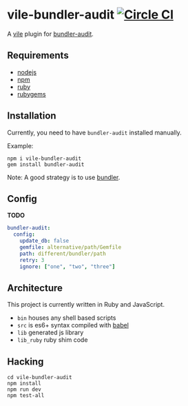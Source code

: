 # vile-bundler-audit [![Circle CI](https://circleci.com/gh/brentlintner/vile-bundler-audit.svg?style=svg&circle-token=3b75ecc1b75f4ec0dfe397388cf40f3594c2944b)](https://circleci.com/gh/brentlintner/vile-bundler-audit)

A [vile](http://github.com/brentlintner/vile) plugin for
[bundler-audit]().

## Requirements

- [nodejs](http://nodejs.org)
- [npm](http://npmjs.org)
- [ruby](http://ruby-lang.org)
- [rubygems](http://rubygems.org)

## Installation

Currently, you need to have `bundler-audit` installed manually.

Example:

    npm i vile-bundler-audit
    gem install bundler-audit

Note: A good strategy is to use [bundler](http://bundler.io).

## Config

**TODO**

```yml
bundler-audit:
  config:
    update_db: false
    gemfile: alternative/path/Gemfile
    path: different/bundler/path
    retry: 3
    ignore: ["one", "two", "three"]
```

## Architecture

This project is currently written in Ruby and JavaScript.

- `bin` houses any shell based scripts
- `src` is es6+ syntax compiled with [babel](https://babeljs.io)
- `lib` generated js library
- `lib_ruby` ruby shim code

## Hacking

    cd vile-bundler-audit
    npm install
    npm run dev
    npm test-all
